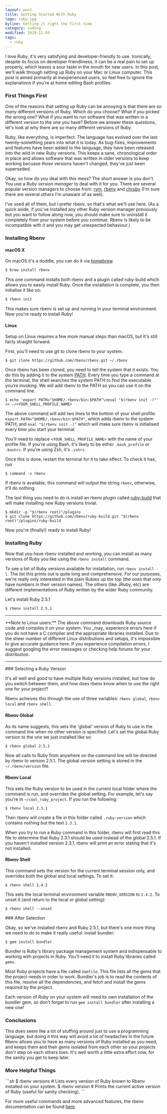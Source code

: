 ```yaml
---
layout: post
title: Getting Started With Ruby
logo: ruby.jpg
byline: Getting it right the first time
category: coding
modified: 2019-11-03
tags:
  - ruby
---
```


I love Ruby, it's very satisfying and developer-friendly to use. Ironically, despite its focus on developer friendliness, it can be a real pain to set up properly, which leaves a sour taste in the mouth for new users. In this post, we'll walk through setting up Ruby on your Mac or Linux computer. This post is aimed primarily at inexperienced users, so feel free to ignore the explanations if you're at home editing Bash profiles.

### First Things First

One of the reasons that setting up Ruby can be annoying is that there are so _many_ different versions of Ruby. Which do you choose? What if you picked the wrong one? What if you want to run software that was written in a different version to the one you have? Before we answer these questions, let's look at why there are so many different versions of Ruby.

Ruby, like everything, is imperfect. The language has evolved over the last twenty-something years into what it is today. As bug-fixes, improvements and features have been added to the language, they have been released into the wild in new Ruby versions. This keeps a sane, chronological order in place and allows software that was written in older versions to keep working becuase _those_ versions haven't changed, they've just been superseded.

Okay, so how do you deal with this mess? The short answer is you don't. You use a _Ruby version manager_ to deal with it for you. There are several popular version managers to choose from: [rvm](https://rvm.io/), [rbenv](http://rbenv.org/) and [chruby](https://github.com/postmodern/chruby) (I'm sure there are several others I'm unaware of as well).

I've used all of them, but I prefer rbenv, so that's what we'll use here. (As a quick aside, if you've installed any other Ruby version manager previously but you want to follow along now, you should make sure to uninstall it completely from your system before you continue. Rbenv is likely to be incompatible with it and you may get unexpected behaviour.)

### Installing Rbenv

#### macOS X

On macOS it's a doddle, you can do it via [homebrew](https://brew.sh/).

```sh
$ brew install rbenv
```
This one command installs both rbenv and a plugin called ruby-build which allows you to easily install Ruby. Once the installation is complete, you then initialise it like so:

```sh
$ rbenv init
```

This makes sure rbenv is set up and running in your terminal environment. Now you're ready to install Ruby!

#### Linux

Setup on Linux requires a few more manual steps than macOS, but it's still fairly straight forward.

First, you'll need to use git to clone rbenv to your system.

```
$ git clone https://github.com/rbenv/rbenv.git ~/.rbenv
```

Once rbenv has been cloned, you need to tell the system that it exists. You do this by adding it to the system [PATH](http://www.linfo.org/path_env_var.html). Every time you type a command at the terminal, the shell searches the system PATH to find the executable you're invoking. We will add rbenv to the PATH so you can use it on the command line.

```
$ echo 'export PATH="$HOME/.rbenv/bin:$PATH"\neval "$(rbenv init -)"' >> ~/<YOUR_SHELL_PROFILE_NAME>
```

The above command will add two lines to the bottom of your shell profile: `export PATH="$HOME/.rbenv/bin:$PATH"`, which adds rbenv to the system PATH; and `eval "$(rbenv init -)"` which will make sure rbenv is initialised every time you start your terminal.

You'll need to replace `<YOUR_SHELL_PROFILE_NAME>` with the name of your profile file. If you're using Bash, it's likely to be either `.bash_profile` or `.bashrc`. If you're using Zsh, it's `.zshrc`.

Once this is done, restart the terminal for it to take effect. To check it has, run

```
$ command -v rbenv
```

If rbenv is available, this command will output the string `rbenv`, otherwise, it'll do nothing.

The last thing you need to do is install an rbenv plugin called [ruby-build](https://github.com/rbenv/ruby-build) that will make installing new Ruby versions trivial.

```
$ mkdir -p "$(rbenv root)"/plugins
$ git clone https://github.com/rbenv/ruby-build.git "$(rbenv root)"/plugins/ruby-build
```

Now you're (finally!) ready to install Ruby!

### Installing Ruby

Now that you have rbenv installed and working, you can install as many versions of Ruby you like using the `rbenv install` command.

To see a list of Ruby versions available for installation, run `rbenv install -l`. The list this prints out is quite long and comprehensive. For our purposes, we're really only interested in the plain Rubies up the top (the ones that only have numbers in their version names). The others (like JRuby, etc) are different implementations of Ruby written by the wider Ruby community.

Let's install Ruby 2.5.1

```sh
$ rbenv install 2.5.1
```
<hr />
**Note to Linux users:** The above command downloads Ruby source code and compiles it on your system. You _may_ experience errors here if you do not have a C compiler and the appropriate libraries installed. Due to the sheer number of different Linux distributions and setups, it's impossible to give accurate guidance here. If you experience compilation errors, I suggest googling the error messages or checking help forums for your distribution.
<hr />

<p></p>
### Selecting a Ruby Version

It's all well and good to have multiple Ruby versions installed, but how do you switch between them, and how does rbenv know when to use the right one for your project?

Rbenv acheives this through the use of three variables: `rbenv global`, `rbenv local` and `rbenv shell`.

#### Rbenv Global

As its name suggests, this sets the 'global' version of Ruby to use in the command line when no other version is specified. Let's set the global Ruby version to the one we just installed like so:

```sh
$ rbenv global 2.5.1
```

Now all calls to Ruby from anywhere on the command line will be directed by rbenv to version 2.5.1. The global version setting is stored in the `~/.rbenv/version` file.


#### Rbenv Local

This sets the Ruby version to be used in the current local folder where the command is run, and overrides the global setting. For example, let's say you're in `~/cool_ruby_project`. If you run the following:

```
$ rbenv local 2.3.1
```

Then rbenv will create a file in this folder called `.ruby-version` which contains nothing but the text `2.3.1`.

When you try to run a Ruby command in this folder, rbenv will first read this file to determine that Ruby 2.3.1 should be used instead of the global 2.5.1. If you haven't installed version 2.3.1, rbenv will print an error stating that it's not installed.

#### Rbenv Shell

This command sets the version for the current terminal session only, and overrides both the global and local settings. To set it:

```
$ rbenv shell 2.4.2
```

This sets the local terminal environment variable `RBENV_VERSION` to `2.4.2`. To unset it (and return to the local or global setting):

```
$ rbenv shell --unset
```

<p></p>
### After Selection

Okay, so we've installed rbenv and Ruby 2.5.1, but there's one more thing we need to do to make it really useful: install bundler:

```
$ gem install bundler
```

Bundler is Ruby's library package management system and indispensable to working with projects in Ruby. You'll need it to install Ruby libraries called `gems`.

Most Ruby projects have a file called `Gemfile`. This file lists all the gems that the project needs in order to work. Bundler's job is to read the contents of this file, resolve all the dependencies, and fetch and install the gems required by the project.

Each version of Ruby on your system will need its own installation of the bundler gem, so don't forget to run `gem install bundler` after installing a new one!

### Conclusions

This does seem like a lot of stuffing around just to use a programming language, but doing it this way will avoid a lot of headaches in the future. Rbenv allows you to have as many versions of Ruby installed as you need, and keeps them and their gems isolated from each other so your projects don't step on each others toes. It's well worth a little extra effort now, for the sanity you get to keep later.

### More Helpful Things
<p></p>
```sh
$ rbenv versions # Lists every version of Ruby known to Rbenv installed on your system.
$ rbenv version # Prints the current active version of Ruby (useful for sanity checking).
```

For more useful commands and more advanced features, the rbenv documentation can be found [here](https://github.com/rbenv/rbenv/blob/master/README.md).



